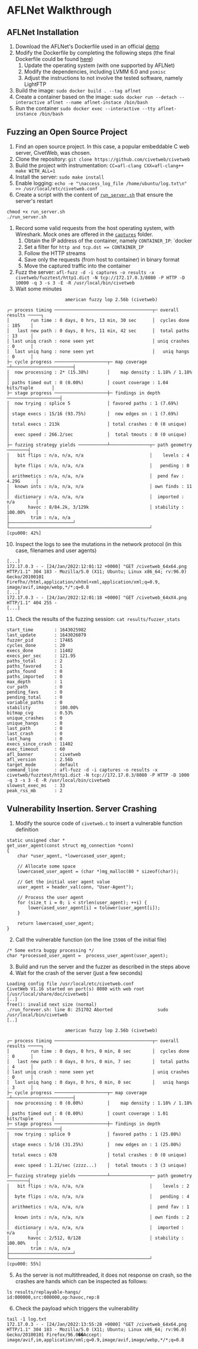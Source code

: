 # AFLNet Walkthrough

## AFLNet Installation

1. Download the AFLNet's Dockerfile used in an official [demo](https://github.com/aflnet/aflnet/blob/master/tutorials/lightftp/Dockerfile)
2. Modify the Dockerfile by completing the following steps (the final Dockerfile could be found [here](Dockerfile))
    1. Update the operating system (with one supported by AFLNet)
    2. Modify the dependencies, including LVMM 6.0 and `psmisc`
    3. Adjust the instructions to not involve the tested software, namely LightFTP
3. Build the image: `sudo docker build . --tag aflnet`
4. Create a container based on the image: `sudo docker run --detach --interactive aflnet --name aflnet-instace /bin/bash`
5. Run the container `sudo docker exec --interactive --tty aflnet-instance /bin/bash`

## Fuzzing an Open Source Project

1. Find an open source project. In this case, a popular embeddable C web server, CivetWeb, was chosen.
2. Clone the repository: `git clone https://github.com/civetweb/civetweb`
3. Build the project with instrumentation: `CC=afl-clang CXX=afl-clang++ make WITH_ALL=1`
4. Install the server: `sudo make install`
5. Enable logging: `echo -e "\naccess_log_file /home/ubuntu/log.txt\n" >> /usr/local/etc/civetweb.conf`
6. Create a script with the content of [`run_server.sh`](run_server.sh) that ensure the server's restart

```
chmod +x run_server.sh
./run_server.sh
```

1. Record some valid requests from the host operating system, with Wireshark. Mock ones are offered in the [`captures`](captures) folder.
    1. Obtain the IP address of the container, namely `CONTAINER_IP`: `docker
    2. Set a filter for `http and tcp.dst == CONTAINER_IP`
    3. Follow the HTTP streams
    4. Save only the requests (from host to container) in binary format
    5. Move the captured traffic into the container
2. Fuzz the server: `afl-fuzz -d -i captures -o results -x civetweb/fuzztest/http1.dict -N tcp://172.17.0.3/8080 -P HTTP -D 10000 -q 3 -s 3 -E -R /usr/local/bin/civetweb`
3.  Wait some minutes

```
                      american fuzzy lop 2.56b (civetweb)

┌─ process timing ─────────────────────────────────────┬─ overall results ─────┐
│        run time : 0 days, 0 hrs, 13 min, 30 sec      │  cycles done : 185    │
│   last new path : 0 days, 0 hrs, 11 min, 42 sec      │  total paths : 13     │
│ last uniq crash : none seen yet                      │ uniq crashes : 0      │
│  last uniq hang : none seen yet                      │   uniq hangs : 0      │
├─ cycle progress ────────────────────┬─ map coverage ─┴───────────────────────┤
│  now processing : 2* (15.38%)       │    map density : 1.18% / 1.18%         │
│ paths timed out : 0 (0.00%)         │ count coverage : 1.04 bits/tuple       │
├─ stage progress ────────────────────┼─ findings in depth ────────────────────┤
│  now trying : splice 5              │ favored paths : 1 (7.69%)              │
│ stage execs : 15/16 (93.75%)        │  new edges on : 1 (7.69%)              │
│ total execs : 213k                  │ total crashes : 0 (0 unique)           │
│  exec speed : 266.2/sec             │  total tmouts : 0 (0 unique)           │
├─ fuzzing strategy yields ───────────┴───────────────┬─ path geometry ────────┤
│   bit flips : n/a, n/a, n/a                         │    levels : 4          │
│  byte flips : n/a, n/a, n/a                         │   pending : 0          │
│ arithmetics : n/a, n/a, n/a                         │  pend fav : 4.29G      │
│  known ints : n/a, n/a, n/a                         │ own finds : 11         │
│  dictionary : n/a, n/a, n/a                         │  imported : n/a        │
│       havoc : 8/84.2k, 3/129k                       │ stability : 100.00%    │
│        trim : n/a, n/a                              ├────────────────────────┘
└─────────────────────────────────────────────────────┘          [cpu000: 42%]
```

10. Inspect the logs to see the mutations in the network protocol (in this case, filenames and user agents)

```
[...]
172.17.0.3 - - [24/Jan/2022:12:01:12 +0000] "GET /civetweb_64x64.png HTTP/1.1" 304 183 - Mozilla/5.0 (X11; Ubuntu; Linux x86_64; rv:96.0) Gecko/20100101 Firefhx//html,application/xhtml+xml,application/xml;q=0.9,
image/avif,image/webp,*/*;q=0.8
[...]
172.17.0.3 - - [24/Jan/2022:12:01:18 +0000] "GET /civetweb_64xX4.png HTTP/1.1" 404 255 -
[...]
```

11. Check the results of the fuzzing session: `cat results/fuzzer_stats`

```
start_time        : 1643025982
last_update       : 1643026079
fuzzer_pid        : 17465
cycles_done       : 20
execs_done        : 11402
execs_per_sec     : 121.95
paths_total       : 2
paths_favored     : 1
paths_found       : 0
paths_imported    : 0
max_depth         : 1
cur_path          : 0
pending_favs      : 0
pending_total     : 0
variable_paths    : 0
stability         : 100.00%
bitmap_cvg        : 0.53%
unique_crashes    : 0
unique_hangs      : 0
last_path         : 0
last_crash        : 0
last_hang         : 0
execs_since_crash : 11402
exec_timeout      : 60
afl_banner        : civetweb
afl_version       : 2.56b
target_mode       : default
command_line      : afl-fuzz -d -i captures -o results -x civetweb/fuzztest/http1.dict -N tcp://172.17.0.3/8080 -P HTTP -D 1000 -q 3 -s 3 -E -R /usr/local/bin/civetweb
slowest_exec_ms   : 33
peak_rss_mb       : 2
```

## Vulnerability Insertion. Server Crashing

1. Modify the source code of `civetweb.c` to insert a vulnerable function definition

```
static unsigned char *
get_user_agent(const struct mg_connection *conn)
{
    char *user_agent, *lowercased_user_agent;

    // Allocate some space
    lowercased_user_agent = (char *)mg_malloc(80 * sizeof(char));

    // Get the initial user agent value
    user_agent = header_val(conn, "User-Agent");

    // Process the user agent
    for (size_t i = 0; i < strlen(user_agent); ++i) {
        lowercased_user_agent[i] = tolower(user_agent[i]);
    }

    return lowercased_user_agent;
}
```

2. Call the vulnerable function (on the line `15986` of the initial file)

```
/* Some extra buggy processing */
char *processed_user_agent =  process_user_agent(user_agent);
```

3. Build and run the server and the fuzzer as described in the steps above
4. Wait for the crash of the server (just a few seconds)

```
Loading config file /usr/local/etc/civetweb.conf
CivetWeb V1.16 started on port(s) 8080 with web root [/usr/local/share/doc/civetweb]
[..]
free(): invalid next size (normal)
./run_forever.sh: line 8: 251702 Aborted                 sudo /usr/local/bin/civetweb
[..]
```

```
                      american fuzzy lop 2.56b (civetweb)

┌─ process timing ─────────────────────────────────────┬─ overall results ─────┐
│        run time : 0 days, 0 hrs, 0 min, 8 sec        │  cycles done : 0      │
│   last new path : 0 days, 0 hrs, 0 min, 7 sec        │  total paths : 4      │
│ last uniq crash : none seen yet                      │ uniq crashes : 0      │
│  last uniq hang : 0 days, 0 hrs, 0 min, 0 sec        │   uniq hangs : 3      │
├─ cycle progress ────────────────────┬─ map coverage ─┴───────────────────────┤
│  now processing : 0 (0.00%)         │    map density : 1.18% / 1.18%         │
│ paths timed out : 0 (0.00%)         │ count coverage : 1.01 bits/tuple       │
├─ stage progress ────────────────────┼─ findings in depth ────────────────────┤
│  now trying : splice 9              │ favored paths : 1 (25.00%)             │
│ stage execs : 5/16 (31.25%)         │  new edges on : 1 (25.00%)             │
│ total execs : 678                   │ total crashes : 0 (0 unique)           │
│  exec speed : 1.21/sec (zzzz...)    │  total tmouts : 3 (3 unique)           │
├─ fuzzing strategy yields ───────────┴───────────────┬─ path geometry ────────┤
│   bit flips : n/a, n/a, n/a                         │    levels : 2          │
│  byte flips : n/a, n/a, n/a                         │   pending : 4          │
│ arithmetics : n/a, n/a, n/a                         │  pend fav : 1          │
│  known ints : n/a, n/a, n/a                         │ own finds : 2          │
│  dictionary : n/a, n/a, n/a                         │  imported : n/a        │
│       havoc : 2/512, 0/128                          │ stability : 100.00%    │
│        trim : n/a, n/a                              ├────────────────────────┘
└─────────────────────────────────────────────────────┘          [cpu000: 55%]
```

5. As the server is not multithreaded, it does not response on crash, so the crashes are hands which can be inspected as follows:

```
ls results/replayable-hangs/
id:000000,src:000000,op:havoc,rep:8
```

6. Check the payload which triggers the vulnerability

```
tail -1 log.txt 
172.17.0.3 - - [24/Jan/2022:13:55:28 +0000] "GET /civetweb_64x64.png HTTP/1.1" 304 183 - Mozilla/5.0 (X11; Ubuntu; Linux x86_64; rv:96.0) Gecko/20100101 Firefox/96.0��Accept: image/avif,im,application/xml;q=0.9,image/avif,image/webp,*/*;q=0.8
```